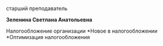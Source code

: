 старший преподаватель



**Зеленина Светлана Анатольевна**

Налогообложение организации
	*Новое в налогообложении
	*Оптимизация налогообложения